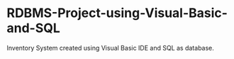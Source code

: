 # RDBMS-Project-using-Visual-Basic-and-SQL
Inventory System created using Visual Basic IDE and SQL as database.
